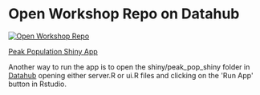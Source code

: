 # Open Workshop Repo on Datahub

[![Open Workshop Repo](https://img.shields.io/badge/Launch-UCB%20Datahub-blue.svg)](https://workshop.datahub.berkeley.edu/hub/user-redirect/git-pull?repo=https%3A%2F%2Fgithub.com%2Fberkeley-demography%2Fbwfd25&urlpath=rstudio%2F&branch=main)



[Peak Population Shiny App](https://berkeley-demog.shinyapps.io/peak_pop_shiny/)

Another way to run the app is to open the shiny/peak_pop_shiny folder in [Datahub](https://workshop.datahub.berkeley.edu/hub/user-redirect/git-pull?repo=https%3A%2F%2Fgithub.com%2Fberkeley-demography%2Fbwfd25&urlpath=rstudio%2F&branch=main) opening either server.R or ui.R files and clicking on the 'Run App' button in Rstudio. 

